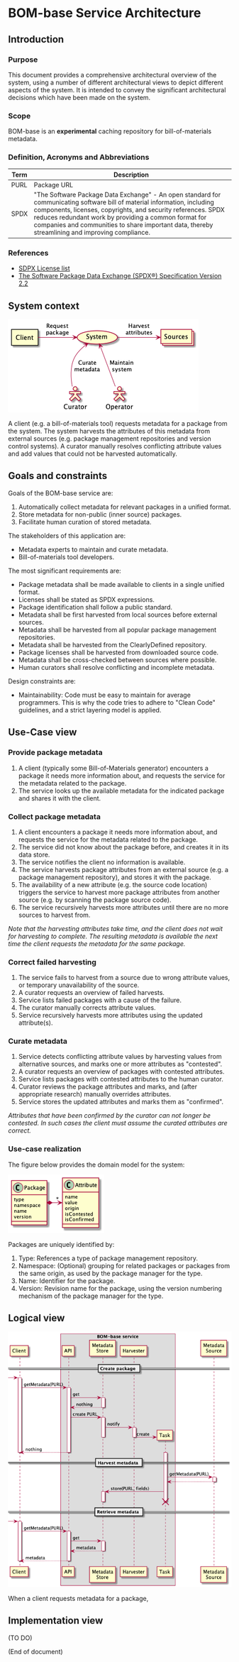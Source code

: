 # BOM-base Service Architecture

## Introduction

### Purpose
This document provides a comprehensive architectural overview of the system,
using a number of different architectural views to depict different aspects of
the system. It is intended to convey the significant architectural decisions
which have been made on the system.

### Scope
BOM-base is an **experimental** caching repository for bill-of-materials metadata.

### Definition, Acronyms and Abbreviations
Term | Description
-----|------------
PURL | Package URL
SPDX | "The Software Package Data Exchange" - An open standard for communicating software bill of material information, including components, licenses, copyrights, and security references. SPDX reduces redundant work by providing a common format for companies and communities to share important data, thereby streamlining and improving compliance.

### References
- [SDPX License list](https://spdx.org/licenses/)
- [The Software Package Data Exchange (SPDX®) Specification Version 2.2](https://spdx.github.io/spdx-spec/)

## System context

![UML context diagram](context.png "System context")

A client (e.g. a bill-of-materials tool) requests metadata for a package from
the system. The system harvests the attributes of this metadata from external
sources (e.g. package management repositories and version control systems). A
curator manually resolves conflicting attribute values and add values that could
not be harvested automatically.

## Goals and constraints
Goals of the BOM-base service are:
1. Automatically collect metadata for relevant packages in a unified format.
2. Store metadata for non-public (inner source) packages.
3. Facilitate human curation of stored metadata.

The stakeholders of this application are:

- Metadata experts to maintain and curate metadata.
- Bill-of-materials tool developers.

The most significant requirements are:

- Package metadata shall be made available to clients in a single unified format.
- Licenses shall be stated as SPDX expressions.
- Package identification shall follow a public standard.
- Metadata shall be first harvested from local sources before external sources.  
- Metadata shall be harvested from all popular package management repositories.
- Metadata shall be harvested from the ClearlyDefined repository.
- Package licenses shall be harvested from downloaded source code.
- Metadata shall be cross-checked between sources where possible.
- Human curators shall resolve conflicting and incomplete metadata.

Design constraints are:

- Maintainability: Code must be easy to maintain for average programmers. This
  is why the code tries to adhere to "Clean Code" guidelines, and a strict
layering model is applied.

## Use-Case view

### Provide package metadata 

1. A client (typically some Bill-of-Materials generator) encounters a package it
   needs more information about, and requests the service for the metadata
   related to the package.
2. The service looks up the available metadata for the indicated package 
   and shares it with the client.

### Collect package metadata

1. A client encounters a package it needs more information about, and requests
   the service for the metadata related to the package.
2. The service did not know about the package before, and creates it in its data
   store.
3. The service notifies the client no information is available.
4. The service harvests package attributes from an external source (e.g. a
   package management repository), and stores it with the package.
5. The availability of a new attribute (e.g. the source code location) triggers
   the service to harvest more package attributes from another source (e.g. by
   scanning the package source code).
6. The service recursively harvests more attributes until there are no more
   sources to harvest from.

_Note that the harvesting attributes take time, and the client does not wait for
harvesting to complete. The resulting metadata is available the next time the
client requests the metadata for the same package._

### Correct failed harvesting 

1. The service fails to harvest from a source due to wrong attribute values, or
   temporary unavailability of the source.
2. A curator requests an overview of failed harvests.
2. Service lists failed packages with a cause of the failure.
3. The curator manually corrects attribute values.
4. Service recursively harvests more attributes using the updated attribute(s).

### Curate metadata

1. Service detects conflicting attribute values by harvesting values from
   alternative sources, and marks one or more attributes as "contested".
2. A curator requests an overview of packages with contested attributes.
2. Service lists packages with contested attributes to the human curator.
3. Curator reviews the package attributes and marks, and (after appropriate
   research) manually overrides attributes.
4. Service stores the updated attributes and marks them as "confirmed".

_Attributes that have been confirmed by the curator can not longer be contested.
In such cases the client must assume the curated attributes are correct._

### Use-case realization
The figure below provides the domain model for the system:

![UML class diagram](domain.png "Domain model")

Packages are uniquely identified by:

1. Type: References a type of package management repository.
2. Namespace: (Optional) grouping for related packages or packages from the same
   origin, as used by the package manager for the type.
3. Name: Identifier for the package.
4. Version: Revision name for the package, using the version numbering mechanism
   of the package manager for the type.

## Logical view
![UML sequence diagram](harvesting.png "General operation overview")

When a client requests metadata for a package,

## Implementation view
(TO DO)

(End of document)
